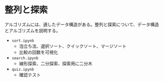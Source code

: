 # 整列と探索
アルゴリズムには、適したデータ構造がある。整列と探索について、データ構造とアルゴリズムを説明する。
- `sort.ipynb`
    - 泡立ち法、選択ソート、クイックソート、マージソート
    - 比較の回数を可視化
- `search.ipynb`
    - 線形探索、二分探索、探索用に二分木
- `quiz.ipynb`
    - 確認テスト